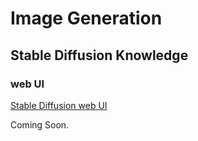 # Image Generation

## Stable Diffusion Knowledge
<!-- <link rel="stylesheet" href="//cdn.jsdelivr.net/npm/docsify/themes/dark.css"> -->

### web UI
[Stable Diffusion web UI](https://github.com/AUTOMATIC1111/stable-diffusion-webui)

Coming Soon.